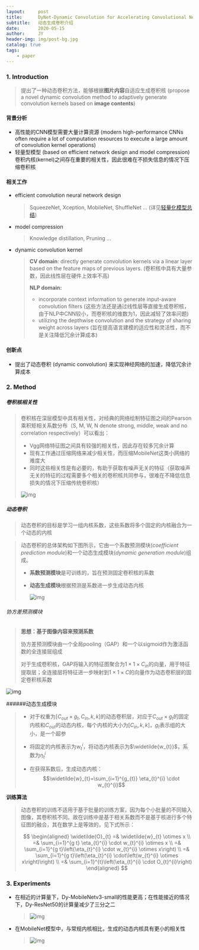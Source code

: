 ```yaml
---
layout:     post
title:      DyNet-Dynamic Convolution for Accelerating Convolutional Neural Networks
subtitle:   动态生成卷积介绍
date:       2020-05-15
author:     JY
header-img: img/post-bg.jpg
catalog: true
tags:
    - paper
---
```




### 1. Introduction

> 提出了一种动态卷积方法，能够根据**图片内容**自适应生成卷积核 (propose a novel dynamic convolution method to adaptively generate convolution kernels based on **image contents**)

#### 背景分析

- 高性能的CNN模型需要大量计算资源 (modern high-performance CNNs often require a lot of computation resources to execute a large amount of convolution kernel operations)
- 轻量型模型 (based on efficient network design and model compression) 卷积内核(kernel)之间存在重要的相关性，因此很难在不损失信息的情况下压缩卷积核

#### 相关工作

- efficient convolution neural network design

  > SqueezeNet, Xception, MobileNet, ShuffleNet ... (详见[轻量化模型总结](https://zju-cvs.github.io/2020/04/24/lightweight-model/))

  

- model compression

  > Knowledge distillation, Pruning ...

  

- dynamic convolution kernel

  > **CV domain**: directly generate convolution kernels via a linear layer based on the feature maps of previous layers.  (卷积核中具有大量参数，因此线性层在硬件上效率不高)
  >
  > 
  >
  > **NLP domain:**
  >
  > -  incorporate context information to generate input-aware convolution ﬁlters (这些方法还是通过线性层等直接生成卷积核，由于NLP中CNN较小，而卷积核的维数为1，因此减轻了效率问题)
  > - utilizing the depthwise convolution and the strategy of sharing weight across layers (旨在提高语言建模的适应性和灵活性，而不是关注降低冗余计算成本)

#### 创新点

- 提出了动态卷积 (dynamic convolution) 来实现神经网络的加速，降低冗余计算成本

  


### 2. Method

##### 卷积核相关性

> 卷积核在深层模型中具有相关性，对经典的网络绘制特征图之间的Pearson乘积矩相关系数分布（S, M, W, N denote strong, middle, weak and no correlation respectively）可以看出：
>
> - Vgg网络特征图之间具有较强的相关性，因此存在较多冗余计算
> - 现有工作通过压缩网络来减少相关性，而压缩MobileNet这类小网络的难度大
> - 同时这些相关性是有必要的，有助于获取有噪声无关的特征（获取噪声无关的特征的过程需要多个相关的卷积核共同参与，很难在不降低信息损失的情况下压缩传统卷积核）
>
> ![img](https://github.com/ZJU-CVs/zju-cvs.github.io/raw/master/img/2020-05-19-Dynet/3.png)



##### 动态卷积

> 动态卷积的目标是学习一组内核系数，这些系数将多个固定的内核融合为一个动态的内核

 

> 动态卷积的总体架构如下图所示，它由一个系数预测模块(*coefficient prediction module*)和一个动态生成模块(*dynamic generation module*)组成。
>
> - **系数预测模块**是可训练的，旨在预测固定卷积核的系数
>
> - **动态生成模块**根据预测是系数进一步生成动态内核 
>
>   
>
>   ![img](https://github.com/ZJU-CVs/zju-cvs.github.io/raw/master/img/2020-05-19-Dynet/1.png)



###### 协方差预测模块

> **思想：基于图像内容来预测系数**
>
> 
>
> 协方差预测模块由一个全局pooling（GAP）和一个以sigmoid作为激活函数的全连接层组成
>
> 对于生成卷积核，GAP将输入的特征图聚合为$1\times1\times C_{in}$的向量，用于特征提取层；全连接层将特征进一步映射到$1\times 1\times C$的向量作为动态卷积层的固定卷积核系数

![img](https://github.com/ZJU-CVs/zju-cvs.github.io/raw/master/img/2020-05-19-Dynet/2.png)

######动态生成模块

> - 对于权重为$[C_{out}\times g_t,C_{in},k,k]$的动态卷积层，对应于$C_{out}\times g_t$的固定内核和$C_{out}$的动态内核，每个内核的大小为$[C_{in},k,k]$，$g_t$表示组的大小，是一个超参
> - 将固定的内核表示为$w_t^i$，将动态内核表示为$\widetilde{w_{t}}$，系数为$\eta_{t}^{i}$
>
> - 在获得系数后，生成动态内核：$$\widetilde{w}_{t}=\sum_{i=1}^{g_{t}} \eta_{t}^{i} \cdot w_{t}^{i}$$



**训练算法**

> 动态卷积的训练不适用于基于批量的训练方案，因为每个小批量的不同输入图像，其卷积核不同。故在训练中是基于相关系数而不是基于核进行多个特征图的融合，其在数学上是等效的，见下式所示：
>
> 
> $$
> \begin{aligned}
> \widetilde{O}_{t}
> =& \widetilde{w}_{t} \otimes x \\
> =& \sum_{i=1}^{g t} \eta_{t}^{i} \cdot w_{t}^{i} \otimes x \\
> =& \sum_{i=1}^{g t}\left(\eta_{t}^{i} \cdot w_{t}^{i} \otimes x\right) \\
> =& \sum_{i=1}^{g t}\left(\eta_{t}^{i} \cdot\left(w_{t}^{i} \otimes x\right)\right) \\
> =& \sum_{i=1}^{t}\left(\eta_{t}^{i} \cdot O_{t}^{i}\right)
> \end{aligned}
> $$
>

### 3. Experiments

- 在相近的计算量下，Dy-MobileNetv3-small的性能更高；在性能接近的情况下，Dy-ResNet50的计算量减少了三分之二

  > ![img](https://github.com/ZJU-CVs/zju-cvs.github.io/raw/master/img/2020-05-19-Dynet/5.png)

- 在MobileNet模型中，与常规内核相比，生成的动态内核具有更小的相关性

  > ![img](https://github.com/ZJU-CVs/zju-cvs.github.io/raw/master/img/2020-05-19-Dynet/4.png)


